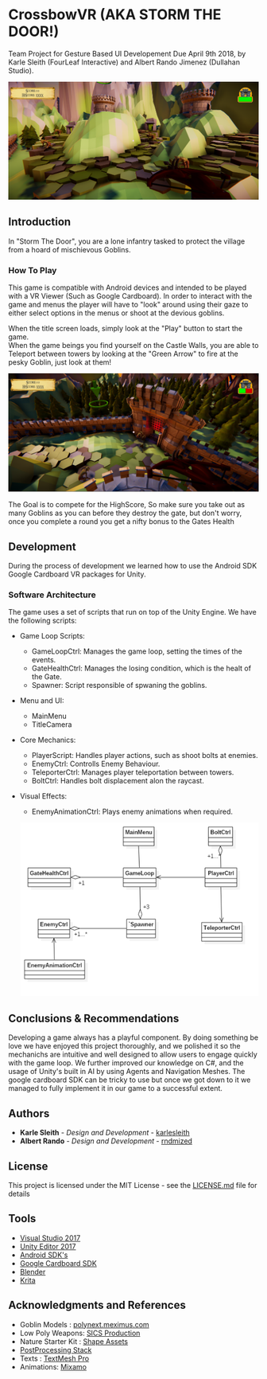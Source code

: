 # CrossbowVR (AKA STORM THE DOOR!)
Team Project for Gesture Based UI Developement Due April 9th 2018,  by Karle Sleith (FourLeaf Interactive) and Albert Rando Jimenez (Dullahan Studio).

![Screenshot](https://github.com/karlesleith/CrossbowVR/blob/master/ReadMeImages/ScreenShot1.PNG)

## Introduction 
In "Storm The Door", you are a lone infantry tasked to protect the village from a hoard of mischievous Goblins.

### How To Play
This game is compatible with Android devices and intended to be played with a VR Viewer (Such as Google Cardboard). In order to interact with the game and menus the player will have to "look" around using their gaze to either select options in the menus or shoot at the devious goblins.

When the title screen loads, simply look at the "Play" button to start the game.
<br/>
When the game beings you find yourself on the Castle Walls, you are able to Teleport between towers by looking at the "Green Arrow" to fire at the pesky Goblin, just look at them!

![Screenshot](https://github.com/karlesleith/CrossbowVR/blob/master/ReadMeImages/ScreenShot2.PNG)

The Goal is to compete for the HighScore, So make sure you take out as many Goblins as you can before they destroy the gate, but don't worry, once you complete a round you get a nifty bonus to the Gates Health


## Development
During the process of development we learned how to use the Android SDK Google Cardboard VR packages for Unity.

### Software Architecture

The game uses a set of scripts that run on top of the Unity Engine. We have the following scripts:
* Game Loop Scripts:
    * GameLoopCtrl: Manages the game loop, setting the times of the events.
    * GateHealthCtrl: Manages the losing condition, which is the healt of the Gate.
    * Spawner: Script responsible of spwaning the goblins.
* Menu and UI:
    * MainMenu
    * TitleCamera
* Core Mechanics:
    * PlayerScript: Handles player actions, such as shoot bolts at enemies.
    * EnemyCtrl: Controlls Enemy Behaviour.
    * TeleporterCtrl: Manages player teleportation between towers.
    * BoltCtrl: Handles bolt displacement alon the raycast.
* Visual Effects:
    * EnemyAnimationCtrl: Plays enemy animations when required.

    ![diagram](https://github.com/karlesleith/CrossbowVR/blob/master/ReadMeImages/UmlDiagram.png)


## Conclusions & Recommendations

Developing a game always has a playful component. By doing something be love we have enjoyed this project thoroughly, and we polished it so the mechanichs are intuitive and well designed to allow users to engage quickly with the game loop. We further improved our knowledge on C#, and the usage of Unity's built in AI by using Agents and Navigation Meshes. The google cardboard SDK can be tricky to use but once we got down to it we managed to fully implement it in our game to a successful extent. 


## Authors

* **Karle Sleith** - *Design and Development* - [karlesleith](https://github.com/karlesleith)
* **Albert Rando** - *Design and Development* - [rndmized](https://github.com/rndmized)

## License

This project is licensed under the MIT License - see the [LICENSE.md](https://github.com/karlesleith/CrossbowVR/blob/master/LICENSE) file for details

## Tools

* [Visual Studio 2017](https://www.visualstudio.com/downloads/)
* [Unity Editor 2017](https://unity3d.com/unity/editor)
* [Android SDK's](https://developer.android.com/studio/index.html)
* [Google Cardboard SDK](https://vr.google.com/cardboard/)
* [Blender](https://www.blender.org/)
* [Krita](https://krita.org/en/)

## Acknowledgments and References

* Goblin Models : [polynext.meximus.com](http://polynext.meximus.com/)
* Low Poly Weapons: [SICS Production](https://www.facebook.com/SICSproduction/)
* Nature Starter Kit : [Shape Assets](https://www.assetstore.unity3d.com/en/#!/publisher/3292)
* [PostProcessing Stack](https://assetstore.unity.com/packages/essentials/post-processing-stack-83912)
* Texts : [TextMesh Pro](https://assetstore.unity.com/packages/essentials/beta-projects/textmesh-pro-84126)
* Animations: [Mixamo](https://www.mixamo.com/)
